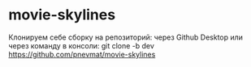 # movie-skylines

Клонируем себе сборку на репозиторий:
  через Github Desktop
  или через команду в консоли: git clone -b dev https://github.com/pnevmat/movie-skylines
